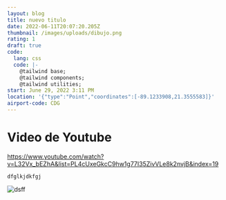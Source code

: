 ```yaml
---
layout: blog
title: nuevo titulo
date: 2022-06-11T20:07:20.205Z
thumbnail: /images/uploads/dibujo.png
rating: 1
draft: true
code:
  lang: css
  code: |-
    @tailwind base;
    @tailwind components;
    @tailwind utilities;
start: June 29, 2022 3:11 PM
location: '{"type":"Point","coordinates":[-89.1233908,21.3555583]}'
airport-code: CDG
---
```



# **Video de Youtube**

<https://www.youtube.com/watch?v=L32Vx_bEZhA&list=PL4cUxeGkcC9hw1g77I35ZivVLe8k2nvjB&index=19>

`dfglkjdkfgj`

![dsff](/images/uploads/dibujo.png "asdasd")